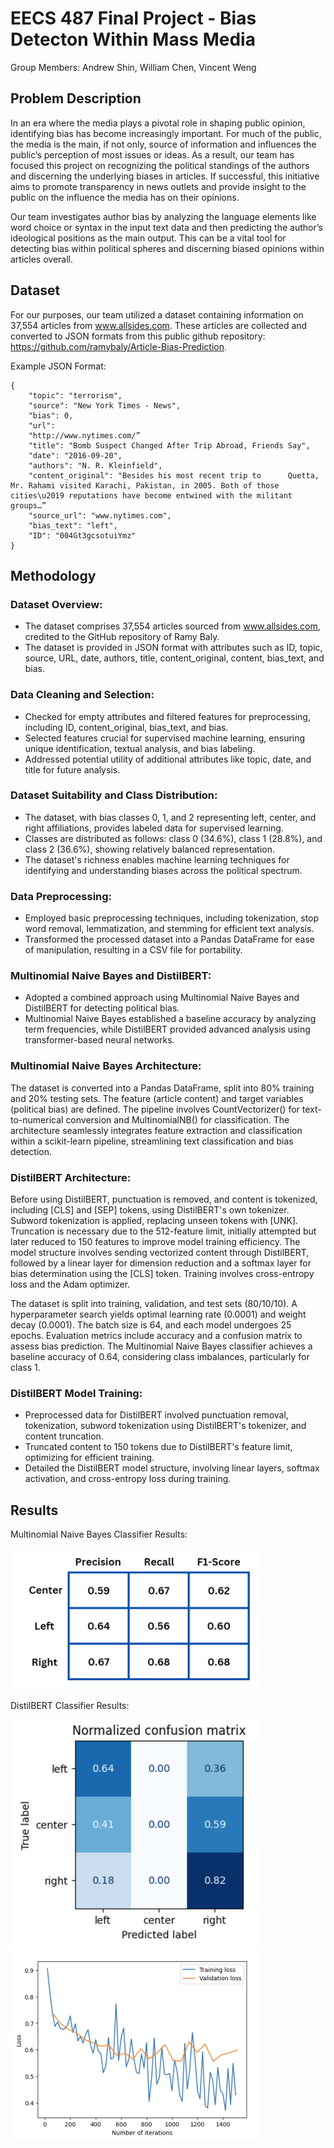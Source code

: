 # EECS 487 Final Project - Bias Detecton Within Mass Media

Group Members: Andrew Shin, William Chen, Vincent Weng

## Problem Description

In an era where the media plays a pivotal role in shaping public opinion, identifying bias has become increasingly important. For much of the public, the media is the main, if not only, source of information and influences the public’s perception of most issues or ideas. As a result, our team has focused this project on recognizing the political standings of the authors and discerning the underlying biases in articles. 
If successful, this initiative aims to promote transparency in news outlets and provide insight to the public on the influence the media has on their opinions.

Our team investigates author bias by analyzing the language elements like word choice or syntax in the input text data and then predicting the author’s ideological positions as the main output. 
This can be a vital tool for detecting bias within political spheres and discerning biased opinions within articles overall.

## Dataset
For our purposes, our team utilized a dataset containing information on 37,554 articles from www.allsides.com. These articles are collected and converted to JSON formats from this public github repository: https://github.com/ramybaly/Article-Bias-Prediction.

Example JSON Format:
```
{
    "topic": "terrorism",
    "source": "New York Times - News",
    "bias": 0,
    "url": 
    "http://www.nytimes.com/”
    "title": "Bomb Suspect Changed After Trip Abroad, Friends Say",
    "date": "2016-09-20",
    "authors": "N. R. Kleinfield",
    "content_original": "Besides his most recent trip to      Quetta, Mr. Rahami visited Karachi, Pakistan, in 2005. Both of those cities\u2019 reputations have become entwined with the militant groups…”
    "source_url": "www.nytimes.com",
    "bias_text": "left",
    "ID": "004Gt3gcsotuiYmz"
}
```

## Methodology

### Dataset Overview:

* The dataset comprises 37,554 articles sourced from www.allsides.com, credited to the GitHub repository of Ramy Baly.
* The dataset is provided in JSON format with attributes such as ID, topic, source, URL, date, authors, title, content_original, content, bias_text, and bias.

### Data Cleaning and Selection:

* Checked for empty attributes and filtered features for preprocessing, including ID, content_original, bias_text, and bias.
* Selected features crucial for supervised machine learning, ensuring unique identification, textual analysis, and bias labeling.
* Addressed potential utility of additional attributes like topic, date, and title for future analysis.

### Dataset Suitability and Class Distribution:

* The dataset, with bias classes 0, 1, and 2 representing left, center, and right affiliations, provides labeled data for supervised learning.
* Classes are distributed as follows: class 0 (34.6%), class 1 (28.8%), and class 2 (36.6%), showing relatively balanced representation.
* The dataset's richness enables machine learning techniques for identifying and understanding biases across the political spectrum.

### Data Preprocessing:

* Employed basic preprocessing techniques, including tokenization, stop word removal, lemmatization, and stemming for efficient text analysis.
* Transformed the processed dataset into a Pandas DataFrame for ease of manipulation, resulting in a CSV file for portability.

### Multinomial Naive Bayes and DistilBERT:

* Adopted a combined approach using Multinomial Naive Bayes and DistilBERT for detecting political bias.
* Multinomial Naive Bayes established a baseline accuracy by analyzing term frequencies, while DistilBERT provided advanced analysis using transformer-based neural networks.

### Multinomial Naive Bayes Architecture:

The dataset is converted into a Pandas DataFrame, split into 80% training and 20% testing sets. The feature (article content) and target variables (political bias) are defined. The pipeline involves CountVectorizer() for text-to-numerical conversion and MultinomialNB() for classification. The architecture seamlessly integrates feature extraction and classification within a scikit-learn pipeline, streamlining text classification and bias detection.

### DistilBERT Architecture:
Before using DistilBERT, punctuation is removed, and content is tokenized, including [CLS] and [SEP] tokens, using DistilBERT's own tokenizer. Subword tokenization is applied, replacing unseen tokens with [UNK]. Truncation is necessary due to the 512-feature limit, initially attempted but later reduced to 150 features to improve model training efficiency. The model structure involves sending vectorized content through DistilBERT, followed by a linear layer for dimension reduction and a softmax layer for bias determination using the [CLS] token. Training involves cross-entropy loss and the Adam optimizer.

The dataset is split into training, validation, and test sets (80/10/10). A hyperparameter search yields optimal learning rate (0.0001) and weight decay (0.0001). The batch size is 64, and each model undergoes 25 epochs. Evaluation metrics include accuracy and a confusion matrix to assess bias prediction. The Multinomial Naive Bayes classifier achieves a baseline accuracy of 0.64, considering class imbalances, particularly for class 1.

### DistilBERT Model Training:

* Preprocessed data for DistilBERT involved punctuation removal, tokenization, subword tokenization using DistilBERT's tokenizer, and content truncation.
* Truncated content to 150 tokens due to DistilBERT's feature limit, optimizing for efficient training.
* Detailed the DistilBERT model structure, involving linear layers, softmax activation, and cross-entropy loss during training.


## Results

Multinomial Naive Bayes Classifier Results:

<img src="./results/metrics.png" width="400" >


DistilBERT Classifier Results:

<img src="./results/matrix.png" width="400" >
<img src="./results/graph.png" width="400" >
